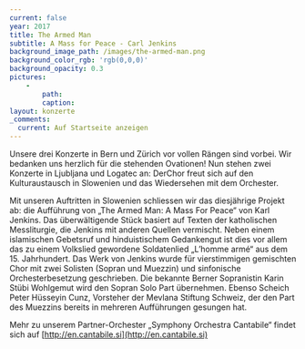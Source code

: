 ```yaml
---
current: false
year: 2017
title: The Armed Man
subtitle: A Mass for Peace - Carl Jenkins
background_image_path: /images/the-armed-man.png
background_color_rgb: 'rgb(0,0,0)'
background_opacity: 0.3
pictures:
    -
        path:
        caption:
layout: konzerte
_comments:
  current: Auf Startseite anzeigen
---
```


Unsere drei Konzerte in Bern und Zürich vor vollen Rängen sind vorbei. Wir bedanken uns herzlich für die stehenden Ovationen!
Nun stehen zwei Konzerte in Ljubljana und Logatec an: DerChor freut sich auf den Kulturaustausch in Slowenien und das Wiedersehen mit dem Orchester.

Mit unseren Auftritten in Slowenien schliessen wir das diesjährige Projekt ab: die Aufführung von „The Armed Man: A Mass For Peace“ von Karl Jenkins.
Das überwältigende Stück basiert auf Texten der katholischen Messliturgie, die Jenkins mit anderen Quellen vermischt. Neben einem islamischen Gebetsruf und hinduistischem Gedankengut ist dies vor allem das zu einem Volkslied gewordene Soldatenlied „L’homme armé“ aus dem 15. Jahrhundert.
Das Werk von Jenkins wurde für vierstimmigen gemischten Chor mit zwei Solisten (Sopran und Muezzin) und sinfonische Orchesterbesetzung geschrieben.
Die bekannte Berner Sopranistin Karin Stübi Wohlgemut wird den Sopran Solo Part übernehmen.
Ebenso Scheich Peter Hüsseyin Cunz, Vorsteher der Mevlana Stiftung Schweiz, der den Part des Muezzins bereits in mehreren Aufführungen gesungen hat.

Mehr zu unserem Partner-Orchester „Symphony Orchestra Cantabile“ findet sich auf [http://en.cantabile.si](http://en.cantabile.si)
